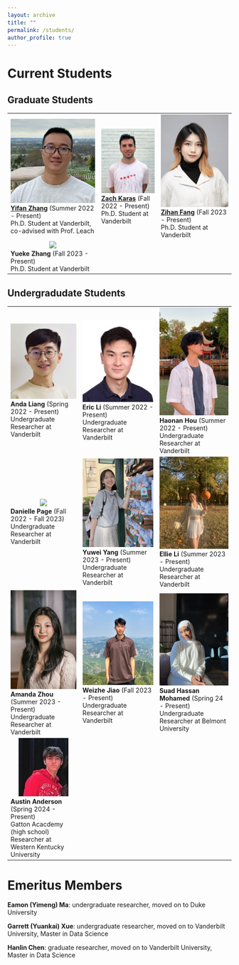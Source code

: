 ```yaml
---
layout: archive
title: ""
permalink: /students/
author_profile: true
---
```

Current Students
=====
## Graduate Students
<table style="border-collapse: collapse; table-layout: fixed; vertical-align: top;">
 <tr>
    <td>
        <div style="text-align: center">
            <img src="/images/students/yifan.png" class="student-profile-pic">
        </div>
        <b><a href="http://www.linkedin.com/in/coderdoge/" target="_blank">Yifan Zhang</a></b> (Summer 2022 - Present) <br>
        Ph.D. Student at Vanderbilt, co-advised with Prof. Leach 
    </td>
    <td>
        <div style="text-align: center">
            <img src="/images/students/zach.PNG" class="student-profile-pic">
        </div>
        <b><a href="https://zachkaras.com" target="_blank">Zach Karas</a></b> (Fall 2022 - Present) <br>
        Ph.D. Student at Vanderbilt
    </td>
    <td>
        <div style="text-align: center">
            <img src="/images/students/zihan.jpg/" class="student-profile-pic" >
        </div>
        <b><a href="https://www.linkedin.com/in/zihan-fang-51a9571a7" target="_blank">Zihan Fang</a></b> (Fall 2023 - Present) <br>
        Ph.D. Student at Vanderbilt 
    </td>
 </tr>
 <tr>
   <td>
        <div style="text-align: center">
            <img src="/images/students/yueke.jpg" class="student-profile-pic">
        </div>
        <b>Yueke Zhang</b> (Fall 2023 - Present) <br>
        Ph.D. Student at Vanderbilt 
    </td>
 </tr>
</table>


## Undergradudate Students
<table style="border-collapse: collapse; table-layout: fixed; vertical-align: top;">
 <tr>
    <td>
        <div style="text-align: center">
            <img src="/images/students/anda.jpg" class="student-profile-pic">
        </div>
        <b>Anda Liang</b> (Spring 2022 - Present) <br>
        Undergraduate Researcher at Vanderbilt
    </td>
    <td>
        <div style="text-align: center">
            <img src="/images/students/eric.jpg" class="student-profile-pic">
        </div>
        <b>Eric Li</b> (Summer 2022 - Present) <br>
        Undergraduate Researcher at Vanderbilt
    </td>
    <td>
        <div style="text-align: center">
            <img src="/images/students/haonan.jpg/" class="student-profile-pic">
        </div>
        <b>Haonan Hou</b> (Summer 2022 - Present) <br>
        Undergraduate Researcher at Vanderbilt
    </td>
 </tr>

<tr>
    <td>
        <div style="text-align: center">
            <img src="/images/students/danielle.png" class="student-profile-pic">
        </div>
        <b>Danielle Page</b> (Fall 2022 - Fall 2023) <br>
        Undergraduate Researcher at Vanderbilt
    </td>
    <td>
        <div style="text-align: center">
            <img src="/images/students/yuwei.jpeg" class="student-profile-pic">
        </div>
        <b>Yuwei Yang</b> (Summer 2023 - Present) <br>
        Undergraduate Researcher at Vanderbilt
    </td>
    <td>
        <div style="text-align: center">
            <img src="/images/students/ellie.jpg/" class="student-profile-pic">
        </div>
        <b>Ellie Li</b> (Summer 2023 - Present) <br>
        Undergraduate Researcher at Vanderbilt
    </td>
 </tr>

<tr>
    <td>
        <div style="text-align: center">
            <img src="/images/students/amanda.jpg" class="student-profile-pic">
        </div>
        <b>Amanda Zhou</b> (Summer 2023 - Present) <br>
        Undergraduate Researcher at Vanderbilt
    </td>
    <td>
        <div style="text-align: center">
            <img src="/images/students/weizhe.png" class="student-profile-pic">
        </div>
        <b>Weizhe Jiao</b> (Fall 2023 - Present) <br>
        Undergraduate Researcher at Vanderbilt
    </td>
    <td>
        <div style="text-align: center">
            <img src="/images/students/suad.jpeg/" class="student-profile-pic">
        </div>
        <b>Suad Hassan Mohamed</b> (Spring 24 - Present) <br>
        Undergraduate Researcher at Belmont University
    </td>
 </tr>
<tr>
    <td>
        <div style="text-align: center">
            <img src="/images/students/austin.png" class="student-profile-pic">
        </div>
        <b>Austin Anderson</b> (Spring 2024 - Present) <br>
        Gatton Acacdemy (high school) Researcher at Western Kentucky
        University 
    </td>
 </tr>



</table> 

Emeritus Members
=====
 <!-- <p> <img src="index_files/people/danielle.png" height="60"/>
            Danielle Page </p>-->
<b>Eamon (Yimeng) Ma</b>: undergraduate researcher, moved on to Duke University 

<b>Garrett (Yuankai) Xue</b>: undergraduate researcher, moved on to Vanderbilt University, Master in Data Science

<b>Hanlin Chen</b>: graduate researcher, moved on to Vanderbilt University, Master in Data Science
               
        


<!--
Student Recruitment
=====
I'm actively recruiting students excited about working at the intersection of Human-Computer Interaction (HCI), End-User Software Engineering, Machine Learning (ML), and Natural Language Processing (NLP) to join me in addressing the societal challenges in the future of work through a bottom-up human-AI collaborative approach that helps individual workers automate and augment their tasks with AI systems. 

You may find more about my research in my [research statement](https://toby.li/files/Research%20Statement_Toby%20Li.pdf).
 
## Prospective Ph.D. Students
I have several Ph.D. positions in [Computer Science](https://cse.nd.edu/) at the [University of Notre Dame](https://www.nd.edu/) starting Fall 2024. Strong candidates should have be self-motivated, passionate about research, interested in the human aspects of AI (in addition to the technical aspects), and have strong programming skills. Ph.D. students at Notre Dame are typically fully funded with full tuition, health insurance, travel funding opportunities, and a generous stipend. You may learn more about the program [here](https://cse.nd.edu/graduate/phd-in-computer-science-and-engineering/).
 
Candidates with ANY of the following qualifications would be particularly encouraged: (1) prior experience in designing, implementing, and studying interactive systems; (2) knowledge in machine learning and natural language processing; (3) skills in developing AR/VR applications; (3) prior experience in software engineering (SE) or programming language (PL) research; (4) interdisciplinary research backgrounds (design, psychology, social science etc.)   
   
Interested individuals may [contact me](mailto: toby.j.li@nd.edu) with the following information: (1) your CV; (2) a copy of your transcripts; (3) a brief description of your background and research interests; and (4) representative publications or writing samples (course papers are okay) if available. **The subject of the email should start with "[PROSPECTIVE-PHD]".** I will reach out if your background seems like a potential good fit.
 
## Undergraduate Students at Notre Dame
I am excited to work with undergraduate students who are interested in my research. Many undergraduate researchers who worked with me became co-authors on my papers, and a lot of them are now at top graduate schools (e.g., Stanford, University of Washington, CMU, Cambridge) and industry companies (e.g., Google, Facebook, Microsoft). Projects are often available for students with backgrounds or interests in software development, machine learning, natural language processing, data science, UX research, OR UX design. 

Interested individuals may [contact me](mailto: toby.j.li@nd.edu) with the following information: (1) your CV; (2) a copy of your transcripts; (3) a brief description of your background and research interests. **The subject of the email should start with "[PROSPECTIVE-NDUG]".** We can then find a time to meet to discuss potential projects.

## Visiting Students and Scholars
I might be able to host visiting students (undergraduate or graduate) and scholars at times depending on research interests, project needs, and funding situations. 

Interested individuals may [contact me](mailto: toby.j.li@nd.edu) with the following information: (1) your CV; (2) a copy of your transcripts (if student); (3) a brief description of your background and research interests; and (4) representative publications or writing samples (course papers are okay) if available. **The subject of the email should start with "[PROSPECTIVE-VISITOR]".** I will reach out if your background seems like a potential good fit.
-->
